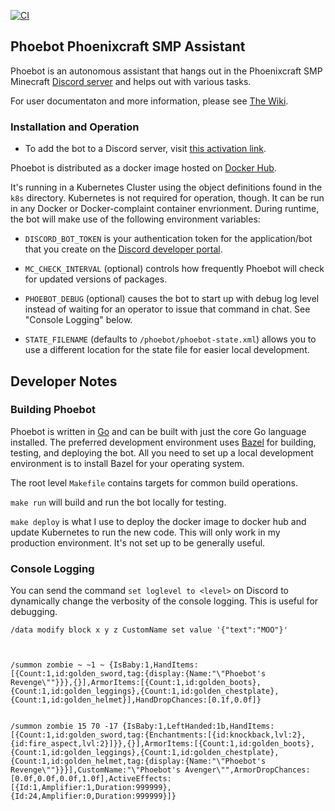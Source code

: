 [![CI](https://github.com/nugget/phoebot/workflows/Go/badge.svg)](https://github.com/nugget/phoebot/actions)

## Phoebot Phoenixcraft SMP Assistant

Phoebot is an autonomous assistant that hangs out in the Phoenixcraft SMP
Minecraft [Discord server] and helps out with various tasks.

For user documentaton and more information, please see [The
Wiki](https://github.com/nugget/phoebot/wiki).

### Installation and Operation

* To add the bot to a Discord server, visit [this activation link].

Phoebot is distributed as a docker image hosted on [Docker Hub].

It's running in a Kubernetes Cluster using the object definitions found in the
`k8s` directory.  Kubernetes is not required for operation, though.  It can be
run in any Docker or Docker-complaint container envrionment.  During runtime,
the bot will make use of the following environment variables:

* `DISCORD_BOT_TOKEN` is your authentication token for the application/bot that
  you create on the [Discord developer portal].
 
* `MC_CHECK_INTERVAL` (optional) controls how frequently Phoebot will check for
  updated versions of packages.

* `PHOEBOT_DEBUG` (optional) causes the bot to start up with debug log level
  instead of waiting for an operator to issue that command in chat.  See
  "Console Logging" below.

* `STATE_FILENAME` (defaults to `/phoebot/phoebot-state.xml`) allows you to use
  a different location for the state file for easier local development.

## Developer Notes

### Building Phoebot

Phoebot is written in [Go](https://golang.org) and can be built with just the
core Go language installed.  The preferred development environment uses
[Bazel](https://www.bazel.build) for building, testing, and deploying the bot.
All you need to set up a local development environment is to install Bazel for
your operating system.

The root level `Makefile` contains targets for common build operations.

`make run` will build and run the bot locally for testing.

`make deploy` is what I use to deploy the docker image to docker hub and update
Kubernetes to run the new code.  This will only work in my production
environment.  It's not set up to be generally useful.

### Console Logging

You can send the command `set loglevel to <level>` on Discord to dynamically
change the verbosity of the console logging.  This is useful for debugging.

[this activation link]: https://discordapp.com/oauth2/authorize?client_id=581247665933779013&scope=bot&permissions=150528
[Docker Hub]: https://cloud.docker.com/u/nugget/repository/docker/nugget/phoebot
[Application Form]: https://docs.google.com/forms/d/e/1FAIpQLSdvj5J4vLsOIuvWof3B4jiZYXXpFKfsZMMSUtwKjTN5ThXDRw/viewform
[Discord server]: https://discord.gg/a6KnJcj
[hosting provider]: https://server.pro/
[Discord developer portal]: https://discordapp.com/developers/applications



```
/data modify block x y z CustomName set value '{"text":"MOO"}'



/summon zombie ~ ~1 ~ {IsBaby:1,HandItems:[{Count:1,id:golden_sword,tag:{display:{Name:"\"Phoebot's Revenge\""}}},{}],ArmorItems:[{Count:1,id:golden_boots},{Count:1,id:golden_leggings},{Count:1,id:golden_chestplate},{Count:1,id:golden_helmet}],HandDropChances:[0.1f,0.0f]}


/summon zombie 15 70 -17 {IsBaby:1,LeftHanded:1b,HandItems:[{Count:1,id:golden_sword,tag:{Enchantments:[{id:knockback,lvl:2},{id:fire_aspect,lvl:2}]}},{}],ArmorItems:[{Count:1,id:golden_boots},{Count:1,id:golden_leggings},{Count:1,id:golden_chestplate},{Count:1,id:golden_helmet,tag:{display:{Name:"\"Phoebot's Revenge\""}}}],CustomName:"\"Phoebot's Avenger\"",ArmorDropChances:[0.0f,0.0f,0.0f,1.0f],ActiveEffects:[{Id:1,Amplifier:1,Duration:999999},{Id:24,Amplifier:0,Duration:999999}]}

```

